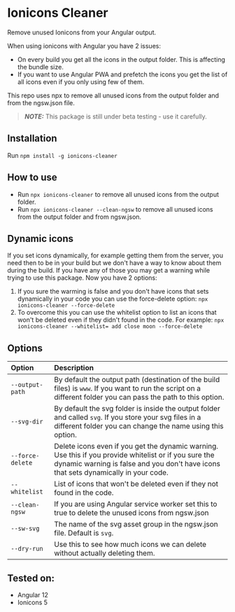 # Ionicons Cleaner

Remove unused Ionicons from your Angular output.

When using ionicons with Angular you have 2 issues:
- On every build you get all the icons in the output folder. This is affecting the bundle size.
- If you want to use Angular PWA and prefetch the icons you get the list of all icons even if you only using few of them.

This repo uses npx to remove all unused icons from the output folder and from the ngsw.json file.


> **_NOTE:_**  This package is still under beta testing - use it carefully.


## Installation
Run `npm install -g ionicons-cleaner`

## How to use
- Run `npx ionicons-cleaner` to remove all unused icons from the output folder.
- Run `npx ionicons-cleaner --clean-ngsw` to remove all unused icons from the output folder and from ngsw.json.

## Dynamic icons
If you set icons dynamically, for example getting them from the server, you need then to be in your build but we don't have a way to know about them during the build.
If you have any of those you may get a warning while trying to use this package. Now you have 2 options:
1. If you sure the warming is false and you don't have icons that sets dynamically in your code you can use the force-delete option: 
`npx ionicons-cleaner --force-delete`
2. To overcome this you can use the whitelist option to list an icons that won't be deleted even if they didn't found in the code.
For example: `npx ionicons-cleaner --whitelist= add close moon --force-delete`

## Options

| Option| Description |
|:---|:---|
| `--output-path`     | By default the output path (destination of the build files) is `www`. If you want to run the script on a different folder you can pass the path to this option. |
| `--svg-dir`     | By default the svg folder is inside the output folder and called `svg`. If you store your svg files in a different folder you can change the name using this option. |
| `--force-delete`     | Delete icons even if you get the dynamic warning. Use this if you provide whitelist or if you sure the dynamic warning is false and you don't have icons that sets dynamically in your code.  |
| `--whitelist`     | List of icons that won't be deleted even if they not found in the code. |
| `--clean-ngsw`     | If you are using Angular service worker set this to true to delete the unused icons from ngsw.json |
| `--sw-svg`     | The name of the svg asset group in the ngsw.json file. Default is `svg`. |
| `--dry-run`     | Use this to see how much icons we can delete without actually deleting them. |

## Tested on:
- Angular 12
- Ionicons 5